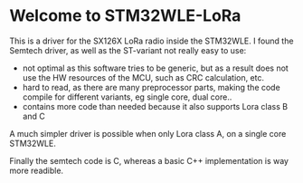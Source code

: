 # Welcome to STM32WLE-LoRa

This is a driver for the SX126X LoRa radio inside the STM32WLE.
I found the Semtech driver, as well as the ST-variant not really easy to use:
* not optimal as this software tries to be generic, but as a result does not use the HW resources of the MCU, such as CRC calculation, etc.
* hard to read, as there are many preprocessor parts, making the code compile for different variants, eg single core, dual core..
* contains more code than needed because it also supports Lora class B and C

A much simpler driver is possible when only Lora class A, on a single core STM32WLE.

Finally the semtech code is C, whereas a basic C++ implementation is way more readible.
